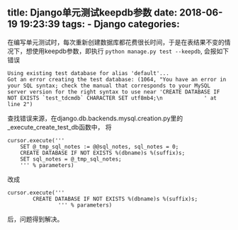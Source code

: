 title: Django单元测试keepdb参数
date: 2018-06-19 19:23:39
tags:
    - Django
categories:
---
在编写单元测试时，每次重新创建数据库都花费很长时间，于是在表结果不变的情况下，想使用keepdb参数，即执行
`python manage.py test --keepdb`, 会报如下错误

```
Using existing test database for alias 'default'...
Got an error creating the test database: (1064, "You have an error in your SQL syntax; check the manual that corresponds to your MySQL server version for the right syntax to use near 'CREATE DATABASE IF NOT EXISTS `test_tdcmdb` CHARACTER SET utf8mb4;\n             ' at line 2")
```

查找错误来源，在django.db.backends.mysql.creation.py里的_execute_create_test_db函数中，
将

```
cursor.execute('''
    SET @_tmp_sql_notes := @@sql_notes, sql_notes = 0;
    CREATE DATABASE IF NOT EXISTS %(dbname)s %(suffix)s;
    SET sql_notes = @_tmp_sql_notes;
    ''' % parameters)
```

改成

```
cursor.execute('''
        CREATE DATABASE IF NOT EXISTS %(dbname)s %(suffix)s;
                ''' % parameters)
```

后，问题得到解决。
